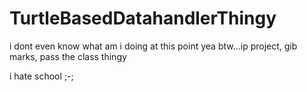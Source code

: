 # TurtleBasedDatahandlerThingy
i dont even know what am i doing at this point
yea btw...ip project, gib marks, pass the class thingy

i hate school ;-;
